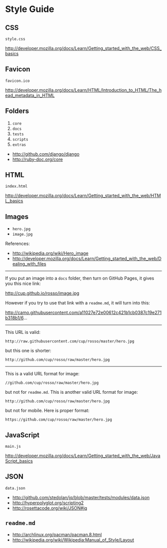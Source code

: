 Style Guide
===========

CSS
-----

~~~
style.css
~~~

http://developer.mozilla.org/docs/Learn/Getting_started_with_the_web/CSS_basics

Favicon
-------

~~~
favicon.ico
~~~

http://developer.mozilla.org/docs/Learn/HTML/Introduction_to_HTML/The_head_metadata_in_HTML

Folders
---------
1. `core`
2. `docs`
3. `tests`
4. `scripts`
5. `extras`

- http://github.com/django/django
- http://ruby-doc.org/core

HTML
-----

~~~
index.html
~~~

http://developer.mozilla.org/docs/Learn/Getting_started_with_the_web/HTML_basics

Images
------------
- `hero.jpg`
- `image.jpg`

References:

- http://wikipedia.org/wiki/Hero_image
- http://developer.mozilla.org/docs/Learn/Getting_started_with_the_web/Dealing_with_files

-----

If you put an image into a `docs` folder, then turn on GitHub Pages, it gives
you this nice link:

http://cup.github.io/rosso/image.jpg

However if you try to use that link with a `readme.md`, it will turn into this:

http://camo.githubusercontent.com/a11027e72e00612c421b1cb0387c19e271b318b1/6...

-----

This URL is valid:

~~~
http://raw.githubusercontent.com/cup/rosso/master/hero.jpg
~~~

but this one is shorter:

~~~
http://github.com/cup/rosso/raw/master/hero.jpg
~~~

-----

This is a valid URL format for image:

~~~
//github.com/cup/rosso/raw/master/hero.jpg
~~~

but not for `readme.md`. This is another valid URL format for image:

~~~
http://github.com/cup/rosso/raw/master/hero.jpg
~~~

but not for mobile. Here is proper format:

~~~
https://github.com/cup/rosso/raw/master/hero.jpg
~~~

JavaScript
----------

~~~
main.js
~~~

http://developer.mozilla.org/docs/Learn/Getting_started_with_the_web/JavaScript_basics

JSON
-----

~~~
data.json
~~~

- http://github.com/stedolan/jq/blob/master/tests/modules/data.json
- http://hyperpolyglot.org/scripting2
- http://rosettacode.org/wiki/JSON#jq

`readme.md`
-------------------------------------------
- http://archlinux.org/pacman/pacman.8.html
- http://wikipedia.org/wiki/Wikipedia:Manual_of_Style/Layout
